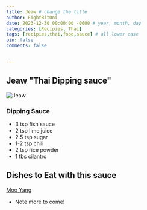 ```yaml
---
title: Jeaw # change the title
author: EightBitOni
date: 2023-12-30 00:00:00 -0600 # year, month, day
categories: [Recipies, Thai]
tags: [recipies,thai,food,sauce] # all lower case
pin: false
comments: false


---
```



## Jeaw "Thai Dipping sauce"

![Jeaw](<../../../assets/images/Pasted image 20220712024110.png>)

### Dipping Sauce

- 3 tsp fish sauce
- 2 tsp lime juice
- 2.5 tsp sugar
- 1-2 tsp chili
- 2 tsp rice powder
- 1 tbs cilantro

## Dishes to Eat with this sauce

[Moo Yang](2023-13-23-mooyang.md)

- Note
    more to come!